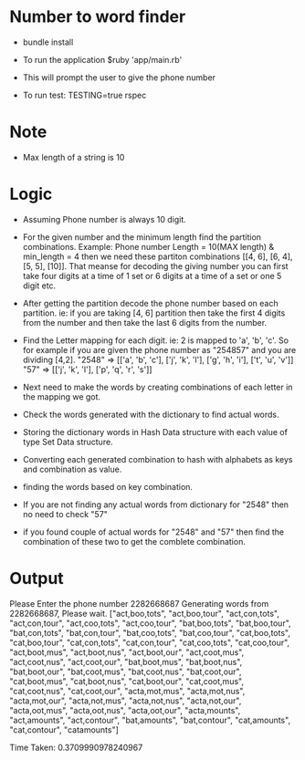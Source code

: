 # Number to word finder

* bundle install

* To run the application $ruby 'app/main.rb'

* This will prompt the user to give the phone number

* To run test: TESTING=true rspec

# Note

* Max length of a string is 10

# Logic

* Assuming Phone number is always 10 digit.
* For the given number and the minimum length find the partition combinations. 
Example: Phone number Length = 10(MAX length) & min_length = 4 then we need these partiton combinations
[[4, 6], [6, 4], [5, 5], [10]]. 
That meanse for decoding the giving number you can first take four digits at a time of 1 set or 6 digits at a time of a set or one 5 digit etc. 

* After getting the partition decode the phone number based on each partition. ie: if you are taking [4, 6] partition then take the first 4 digits from the number and then take the last 6 digits from the number.

* Find the Letter mapping for each digit. ie: 2 is mapped to 'a', 'b', 'c'. So for example if you are given the phone number as "254857" and you are dividing [4,2]. 
"2548" => [['a', 'b', 'c'], ['j', 'k', 'l'], ['g', 'h', 'i'], ['t', 'u', 'v']]
"57" => [['j', 'k', 'l'], ['p', 'q', 'r', 's']]

* Next need to make the words by creating combinations of each letter in the mapping we got. 

* Check the words generated with the dictionary to find actual words. 

* Storing the dictionary words in Hash Data structure with each value of type Set Data structure.

* Converting each generated combination to hash with alphabets as keys and combination as value.

* finding the words based on key combination.

* If you are not finding any actual words from dictionary for "2548" then no need to check "57"

* if you found couple of actual words for "2548" and "57" then find the combination of these two to get the comblete combination. 

# Output

Please Enter the phone number
2282668687
Generating words from 2282668687, Please wait.
["act,boo,tots", "act,boo,tour", "act,con,tots", "act,con,tour", "act,coo,tots", "act,coo,tour", "bat,boo,tots", "bat,boo,tour", "bat,con,tots", "bat,con,tour", "bat,coo,tots", "bat,coo,tour", "cat,boo,tots", "cat,boo,tour", "cat,con,tots", "cat,con,tour", "cat,coo,tots", "cat,coo,tour", "act,boot,mus", "act,boot,nus", "act,boot,our", "act,coot,mus", "act,coot,nus", "act,coot,our", "bat,boot,mus", "bat,boot,nus", "bat,boot,our", "bat,coot,mus", "bat,coot,nus", "bat,coot,our", "cat,boot,mus", "cat,boot,nus", "cat,boot,our", "cat,coot,mus", "cat,coot,nus", "cat,coot,our", "acta,mot,mus", "acta,mot,nus", "acta,mot,our", "acta,not,mus", "acta,not,nus", "acta,not,our", "acta,oot,mus", "acta,oot,nus", "acta,oot,our", "acta,mounts", "act,amounts", "act,contour", "bat,amounts", "bat,contour", "cat,amounts", "cat,contour", "catamounts"]

Time Taken: 0.3709990978240967
 
